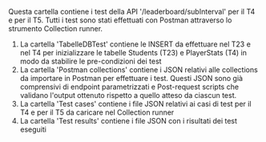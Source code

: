 Questa cartella contiene i test della API '/leaderboard/subInterval' per il T4 e per il T5. Tutti i test sono stati effettuati con Postman attraverso lo strumento Collection runner.

1. La cartella 'TabelleDBTest' contiene le INSERT da effettuare nel T23 e nel T4 per inizializzare le tabelle Students (T23) e PlayerStats (T4) in modo da stabilire le pre-condizioni dei test
2. La cartella 'Postman collections' contiene i JSON relativi alle collections da importare in Postman per effettuare i test. Questi JSON sono già comprensivi di endpoint parametrizzati e Post-request scripts che validano l'output ottenuto rispetto a quello atteso da ciascun test.
3. La cartella 'Test cases' contiene i file JSON relativi ai casi di test per il T4 e per il T5 da caricare nel Collection runner
4. La cartella 'Test results' contiene i file JSON con i risultati dei test eseguiti


